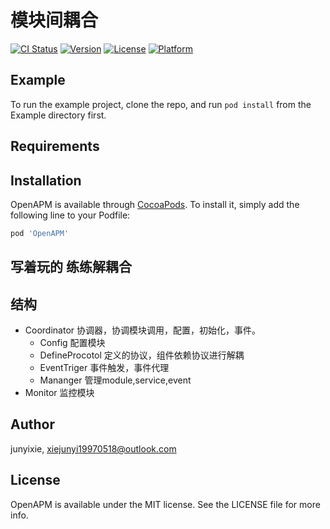 # 模块间耦合

[![CI Status](https://img.shields.io/travis/junyixie/OpenAPM.svg?style=flat)](https://travis-ci.org/junyixie/OpenAPM)
[![Version](https://img.shields.io/cocoapods/v/OpenAPM.svg?style=flat)](https://cocoapods.org/pods/OpenAPM)
[![License](https://img.shields.io/cocoapods/l/OpenAPM.svg?style=flat)](https://cocoapods.org/pods/OpenAPM)
[![Platform](https://img.shields.io/cocoapods/p/OpenAPM.svg?style=flat)](https://cocoapods.org/pods/OpenAPM)

## Example

To run the example project, clone the repo, and run `pod install` from the Example directory first.

## Requirements

## Installation

OpenAPM is available through [CocoaPods](https://cocoapods.org). To install
it, simply add the following line to your Podfile:

```ruby
pod 'OpenAPM'
```

## **写着玩的 练练解耦合**

## 结构
- Coordinator 协调器，协调模块调用，配置，初始化，事件。
    - Config 配置模块
    - DefineProcotol 定义的协议，组件依赖协议进行解耦
    - EventTriger 事件触发，事件代理
    - Mananger 管理module,service,event
- Monitor 监控模块

## Author

junyixie, xiejunyi19970518@outlook.com

## License

OpenAPM is available under the MIT license. See the LICENSE file for more info.
